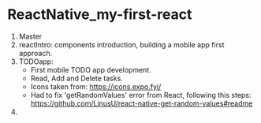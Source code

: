# ReactNative_my-first-react

1. Master
2. reactIntro: components introduction, building a mobile app first approach.
3. TODOapp: 
    - First mobile TODO app development. 
    - Read, Add and Delete tasks. 
    - Icons taken from: https://icons.expo.fyi/
    - Had to fix 'getRandomValues' error from React, following this steps: https://github.com/LinusU/react-native-get-random-values#readme
4.
